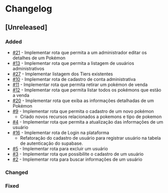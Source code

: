 # Changelog

## [Unreleased]

### Added
* [#21](https://github.com/afmireski/garchop-api/issues/27) - Implementar rota que permita a um administrador editar os detalhes de um Pokémon
* [#13](https://github.com/afmireski/garchop-api/issues/13) - Implementar rota que permita a listagem de usuários administrativos
* [#27](https://github.com/afmireski/garchop-api/issues/27) - Implementar listagem dos Tiers existentes
* [#10](https://github.com/afmireski/garchop-api/issues/10) - Implementar rota de cadastro de conta administrativa
* [#11](https://github.com/afmireski/garchop-api/issues/11) - Implementar rota que permita retirar um pokémon de venda
* [#12](https://github.com/afmireski/garchop-api/issues/12) - Implementar rota que permita listar todos os pokémons que estão a venda
* [#20](https://github.com/afmireski/garchop-api/issues/20) - Implementar rota que exiba as informações detalhadas de um Pokémon
* [#9](https://github.com/afmireski/garchop-api/issues/9) - Implementar rota que permita o cadastro de um novo pokémon
    * Criado novos recursos relacionados a pokemons e tipo de pokemon
* [#4](https://github.com/afmireski/garchop-api/issues/4) - Implementar rota que permita a atualização das informações de um usuário
* [#16](https://github.com/afmireski/garchop-api/issues/16) - Implementar rota de Login na plataforma
    * Refatoração do cadastro de usuário para registrar usuário na tabela de autenticação do supabase.
* [#5](https://github.com/afmireski/garchop-api/issues/5) - Implementar rota para excluir um usuário
* [#3](https://github.com/afmireski/garchop-api/issues/3) - Implementar rota que possibilite o cadastro de um usuário
* [#2](https://github.com/afmireski/garchop-api/issues/2) - Implementar rota para buscar informações de um usuário

### Changed

### Fixed